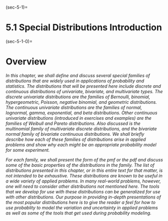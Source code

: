 (sec-5-1)=
# 5.1 Special Distributions Introduction

(sec-5-1-0)=
# Overview

*In this chapter, we shall define and discuss several special families of distributions that are widely used in applications of probability and statistics. The distributions that will be presented here include discrete and continuous distributions of univariate, bivariate, and multivariate types.*
*The discrete univariate distributions are the families of Bernoulli, binomial, hypergeometric, Poisson, negative binomial, and geometric distributions.*
*The continuous univariate distributions are the families of normal, lognormal, gamma, exponential, and beta distributions. Other continuous univariate distributions (introduced in exercises and examples) are the families of Weibull and Pareto distributions.*
*Also discussed is the multinomial family of multivariate discrete distributions, and the bivariate normal family of bivariate continuous distributions.*
*We shall briefly describe how each of these families of distributions arise in applied problems and show why each might be an appropriate probability model for some experiment.*

*For each family, we shall present the form of the pmf or the pdf and discuss some of the basic properties of the distributions in the family.*
*The list of distributions presented in this chapter, or in this entire text for that matter, is not intended to be exhaustive. These distributions are known to be useful in a wide variety of applied problems.*
*In many real-world problems, however, one will need to consider other distributions not mentioned here. The tools that we develop for use with these distributions can be generalized for use with other distributions.*
*Our purpose in providing in-depth presentations of the most popular distributions here is to give the reader a feel for how to use probablity to model the variation and uncertainty in applied problems as well as some of the tools that get used during probability modeling.*


